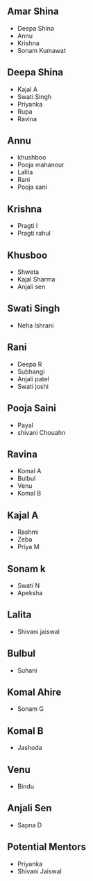 ## Amar Shina
- Deepa Shina 
- Annu 
- Krishna
- Sonam Kumawat


## Deepa Shina
- Kajal A
- Swati Singh
- Priyanka 
- Rupa
- Ravina

## Annu
- khushboo
- Pooja mahanour
- Lalita
- Rani
- Pooja sani

## Krishna
- Pragti l
- Pragti rahul

## Khusboo
- Shweta
- Kajal Sharma
- Anjali sen

## Swati Singh
- Neha Ishrani

## Rani
- Deepa R
- Subhangi
- Anjali patel
- Swati joshi

## Pooja Saini
- Payal
- shivani Chouahn

## Ravina
- Komal A
- Bulbul
- Venu
- Komal B

## Kajal A
- Rashmi
- Zeba
- Priya M

## Sonam k
- Swati N
- Apeksha

## Lalita
- Shivani jaiswal


## Bulbul
- Suhani

## Komal Ahire
- Sonam G


## Komal B
- Jashoda


## Venu
- Bindu

## Anjali Sen
- Sapna D

## Potential Mentors
- Priyanka
- Shivani Jaiswal
